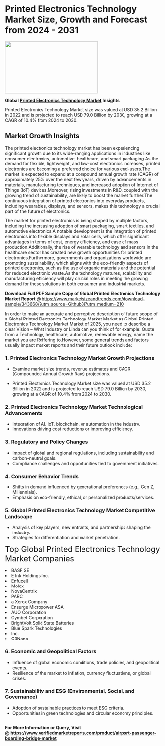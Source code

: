 <H1>Printed Electronics Technology Market Size, Growth and Forecast from 2024 - 2031</H1><img class="aligncenter size-medium wp-image-584254" src="https://thirdeyenews.in/wp-content/uploads/2024/09/Global-Market-Research-300x168.jpeg" alt="" width="300" height="168" /><p><strong>Global&nbsp;<a href="https://www.marketsizeandtrends.com/download-sample/343668/?utm_source=Github8j?utm_medium=210">Printed Electronics Technology Market</a> Insights</strong></p><p>Printed Electronics Technology Market size was valued at USD 35.2 Billion in 2022 and is projected to reach USD 79.0 Billion by 2030, growing at a CAGR of 10.4% from 2024 to 2030.</p><p><h2>Market Growth Insights</h2> <p>The printed electronics technology market has been experiencing significant growth due to its wide-ranging applications in industries like consumer electronics, automotive, healthcare, and smart packaging.As the demand for flexible, lightweight, and low-cost electronics increases, printed electronics are becoming a preferred choice for various end-users.The market is expected to expand at a compound annual growth rate (CAGR) of approximately 25% over the next few years, driven by advancements in materials, manufacturing techniques, and increased adoption of Internet of Things (IoT) devices.Moreover, rising investments in R&D, coupled with the growing trend of sustainability, are likely to boost the market further.The continuous integration of printed electronics into everyday products, including wearables, displays, and sensors, makes this technology a crucial part of the future of electronics.</p> <p>The market for printed electronics is being shaped by multiple factors, including the increasing adoption of smart packaging, smart textiles, and automotive electronics.A notable development is the integration of printed electronics into flexible displays and solar cells, which offer significant advantages in terms of cost, energy efficiency, and ease of mass production.Additionally, the rise of wearable technology and sensors in the healthcare sector has created new growth opportunities for printed electronics.Furthermore, governments and organizations worldwide are promoting sustainability, which aligns with the eco-friendly aspects of printed electronics, such as the use of organic materials and the potential for reduced electronic waste.As the technology matures, scalability and manufacturing efficiency will play crucial roles in meeting the growing demand for these solutions in both consumer and industrial markets.</p> <p><span class=""><strong>Download Full PDF Sample Copy of Global Printed Electronics Technology Market Report</strong> @ <a href="https://www.marketsizeandtrends.com/download-sample/343668/?utm_source=Github8j?utm_medium=210" target="_blank">https://www.marketsizeandtrends.com/download-sample/343668/?utm_source=Github8j?utm_medium=210</a></span></p><p>In order to make an accurate and perceptive description of future scope of a Global&nbsp;Printed Electronics Technology Market Market as Global&nbsp;Printed Electronics Technology Market Market of 2025, you need to describe a clear Vision &ndash; What Industry or Linda can you think of for example: Quote from a Technology, healthcare, automotive, renewable energy, name the market you are Reffering to.However, some general trends and factors usually impact market reports and their future outlook include:</p><h3>1.&nbsp;<strong>Printed Electronics Technology Market Growth Projections</strong></h3><ul><li>Examine market size trends, revenue estimates and CAGR (Compounded Annual Growth Rate) projections.</li><li><p>Printed Electronics Technology Market size was valued at USD 35.2 Billion in 2022 and is projected to reach USD 79.0 Billion by 2030, growing at a CAGR of 10.4% from 2024 to 2030.</p></li></ul><h3>2.&nbsp;<strong>Printed Electronics Technology Market Technological Advancements</strong></h3><ul><li>Integration of AI, IoT, blockchain, or automation in the industry.</li><li>Innovations driving cost reductions or improving efficiency.</li></ul><h3>3.&nbsp;<strong>Regulatory and Policy Changes</strong></h3><ul><li>Impact of global and regional regulations, including sustainability and carbon-neutral goals.</li><li>Compliance challenges and opportunities tied to government initiatives.</li></ul><h3>4.&nbsp;<strong>Consumer Behavior Trends</strong></h3><ul><li>Shifts in demand influenced by generational preferences (e.g., Gen Z, Millennials).</li><li>Emphasis on eco-friendly, ethical, or personalized products/services.</li></ul><h3>5.&nbsp;<strong>Global Printed Electronics Technology Market Competitive Landscape</strong></h3><ul><li>Analysis of key players, new entrants, and partnerships shaping the industry.</li><li>Strategies for differentiation and market penetration.</li></ul><p data-pm-slice="1 1 []"><span style="color: inherit; font-family: inherit; font-size: 25px;">Top Global Printed Electronics Technology Market Companies</span></p><div class="" data-test-id=""><p><li>BASF SE</li><li> E Ink Holdings Inc.</li><li> Enfucell</li><li> Molex</li><li> NovaCentrix</li><li> PARC</li><li> a Xerox Company</li><li> Ensurge Micropower ASA</li><li> AUO Corporation</li><li> Cymbet Corporation</li><li> BrightVolt Solid State Batteries</li><li> Blue Spark Technologies</li><li> Inc.</li><li> C3Nano</li></p></div><h3>6.&nbsp;<strong>Economic and Geopolitical Factors</strong></h3><ul><li>Influence of global economic conditions, trade policies, and geopolitical events.</li><li>Resilience of the market to inflation, currency fluctuations, or global crises.</li></ul><h3>7.&nbsp;<strong>Sustainability and ESG (Environmental, Social, and Governance)</strong></h3><ul><li>Adoption of sustainable practices to meet ESG criteria.</li><li>Opportunities in green technologies and circular economy principles.</li></ul><h2><strong style="font-size: 14px;">For More Information or Query, Visit @&nbsp;</strong><a style="background-color: #ffffff; font-size: 14px;" href="https://www.marketsizeandtrends.com/report/printed-electronics-technology-market/" target="_blank">https://www.verifiedmarketreports.com/product/airport-passenger-boarding-bridge-market</a></h2>